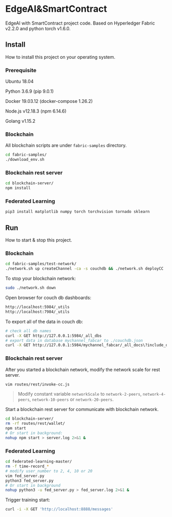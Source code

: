 # EdgeAI&SmartContract

EdgeAI with SmartContract project code. Based on Hyperledger Fabric v2.2.0 and python torch v1.6.0.

## Install

How to install this project on your operating system.

### Prerequisite

Ubuntu 18.04

Python 3.6.9 (pip 9.0.1)

Docker 19.03.12 (docker-compose 1.26.2)

Node.js v12.18.3 (npm 6.14.6)

Golang v1.15.2

### Blockchain

All blockchain scripts are under `fabric-samples` directory.

```bash
cd fabric-samples/
./download_env.sh
```


### Blockchain rest server

```bash
cd blockchain-server/
npm install
```

### Federated Learning

```bash
pip3 install matplotlib numpy torch torchvision tornado sklearn
```



## Run

How to start & stop this project.

### Blockchain

```bash
cd fabric-samples/test-network/
./network.sh up createChannel -ca -s couchdb && ./network.sh deployCC
```

To stop your blockchain network:

```bash
sudo ./network.sh down
```

Open browser for couch db dashboards:

```bash
http://localhost:5984/_utils
http://localhost:7984/_utils
```

To export all of the data in couch db:

```bash
# check all db names
curl -X GET http://127.0.0.1:5984/_all_dbs
# export data in database mychannel_fabcar to ./couchdb.json
curl -X GET http://127.0.0.1:5984/mychannel_fabcar/_all_docs\?include_docs\=true > ./couchdb.json
```

### Blockchain rest server

After you started a blockchain network, modify the network scale for rest server.

```bash
vim routes/rest/invoke-cc.js
```

> Modify constant variable `networkScale` to `network-2-peers`, `network-4-peers`, `network-10-peers` or `network-20-peers`.


Start a blockchain rest server for communicate with blockchain network.

```bash
cd blockchain-server/
rm -rf routes/rest/wallet/
npm start
# Or start in background:
nohup npm start > server.log 2>&1 &
```

### Federated Learning

```bash
cd federated-learning-master/
rm -f time-record_*
# modify user_number to 2, 4, 10 or 20
vim fed_server.py
python3 fed_server.py
# Or start in background
nohup python3 -u fed_server.py > fed_server.log 2>&1 &
```

Trigger training start:

```bash
curl -i -X GET 'http://localhost:8888/messages'
```

